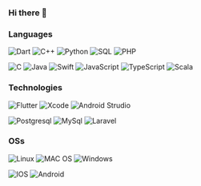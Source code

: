 ### Hi there 👋

<!--
**yonelyvan/yonelyvan** is a ✨ _special_ ✨ repository because its `README.md` (this file) appears on your GitHub profile.

Here are some ideas to get you started:

- 🔭 I’m currently working on ...
- 🌱 I’m currently learning ...
- 👯 I’m looking to collaborate on ...
- 🤔 I’m looking for help with ...
- 💬 Ask me about ...
- 📫 How to reach me: ...
- 😄 Pronouns: ...
- ⚡ Fun fact: ...
-->

### Languages
![Dart](https://img.shields.io/badge/dart-%230175C2.svg?style=for-the-badge&logo=dart&logoColor=white)
![C++](https://img.shields.io/badge/c++-%2300599C.svg?style=for-the-badge&logo=c%2B%2B&logoColor=white)
![Python](https://img.shields.io/badge/python-3670A0?style=for-the-badge&logo=python&logoColor=ffdd54)
![SQL](https://img.shields.io/badge/-SQL-000?style=for-the-badge&logo=MySQL)
![PHP](https://img.shields.io/badge/php-%23777BB4.svg?style=for-the-badge&logo=php&logoColor=white)

![C](https://img.shields.io/badge/-C-000?&logo=C)
![Java](https://img.shields.io/badge/java-%23ED8B00.svg?logo=java)
![Swift](https://img.shields.io/badge/Swift-FA7343?logo=swift&logoColor=white)
![JavaScript](https://img.shields.io/badge/-JavaScript-000?&logo=JavaScript)
![TypeScript](https://img.shields.io/badge/-TypeScript-000?&logo=TypeScript)
![Scala](https://img.shields.io/badge/Scala-DC322F?logo=scala&logoColor=white)

<!-- ![Kotlin](https://img.shields.io/badge/Kotlin-0095D5?logo=kotlin&logoColor=white) -->


### 

### Technologies
![Flutter](https://img.shields.io/badge/Flutter-02569B?style=for-the-badge&logo=flutter&logoColor=white)
![Xcode](https://img.shields.io/badge/Xcode-007ACC?style=for-the-badge&logo=Xcode&logoColor=white)
![Android Strudio](https://img.shields.io/badge/Android_Studio-3DDC84?style=for-the-badge&logo=android-studio&logoColor=white)

![Postgresql](https://img.shields.io/badge/-Postgresql-000?&logo=Postgresql)
![MySql](https://img.shields.io/badge/MySQL-00000F?logo=mysql&logoColor=white)
![Laravel](https://img.shields.io/badge/Laravel-FF2D20?logo=laravel&logoColor=white)
<!-- ![Node.js](https://img.shields.io/badge/-Node.js-000?&logo=node.js) -->

### OSs
![Linux](https://img.shields.io/badge/-Linux-000?style=for-the-badge&logo=Linux)
![MAC OS](https://img.shields.io/badge/MAC%20OS-000000?style=for-the-badge&logo=apple&logoColor=white)
![Windows](https://img.shields.io/badge/Windows-0078D6?style=for-the-badge&logo=windows&logoColor=white)

![IOS](https://img.shields.io/badge/iOS-000000?style=for-the-badge&logo=ios&logoColor=white)
![Android](https://img.shields.io/badge/Android-3DDC84?style=for-the-badge&logo=android&logoColor=white)
